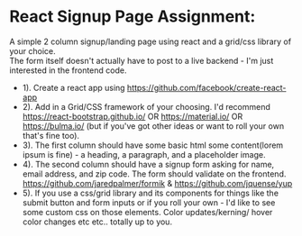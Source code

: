 # React Signup Page Assignment:
A simple 2 column signup/landing page using react and a grid/css library of your choice.  
The form itself doesn't actually have to post to a live backend - I'm just interested in the frontend code.

* 1). Create a react app using https://github.com/facebook/create-react-app
* 2). Add in a Grid/CSS framework of your choosing. I'd recommend https://react-bootstrap.github.io/ OR https://material.io/ OR https://bulma.io/ (but if you've got other ideas or want to roll your own that's fine too).
* 3). The first column should have some basic html some content(lorem ipsum is fine) - a heading, a paragraph, and a placeholder image.
* 4). The second column should have a signup form asking for name, email address, and zip code.  The form should validate on the frontend. https://github.com/jaredpalmer/formik & https://github.com/jquense/yup
* 5). If you use a css/grid library and its components for things like the submit button and form inputs or if you roll your own - I'd like to see some custom css on those elements.  Color updates/kerning/ hover color changes etc etc.. totally up to you.
